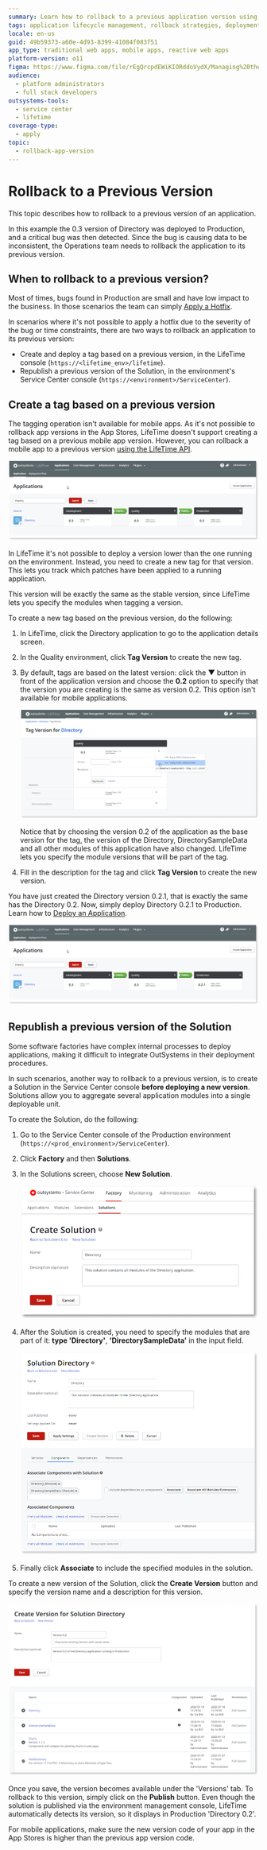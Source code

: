 ```yaml
---
summary: Learn how to rollback to a previous application version using OutSystems 11 (O11) through tagging or republishing solutions.
tags: application lifecycle management, rollback strategies, deployment, version control, outsystems platform
locale: en-us
guid: 49b59373-a60e-4d93-8399-41084f083f51
app_type: traditional web apps, mobile apps, reactive web apps
platform-version: o11
figma: https://www.figma.com/file/rEgQrcpdEWiKIORddoVydX/Managing%20the%20Applications%20Lifecycle?node-id=257:105
audience:
  - platform administrators
  - full stack developers
outsystems-tools:
  - service center
  - lifetime
coverage-type:
  - apply
topic:
  - rollback-app-version
---
```


# Rollback to a Previous Version

This topic describes how to rollback to a previous version of an application.

In this example the 0.3 version of Directory was deployed to Production, and a critical bug was then detected. Since the bug is causing data to be inconsistent, the Operations team needs to rollback the application to its previous version.

## When to rollback to a previous version?

Most of times, bugs found in Production are small and have low impact to the business. In those scenarios the team can simply [Apply a Hotfix](<apply-a-hotfix.md>).

In scenarios where it's not possible to apply a hotfix due to the severity of the bug or time constraints, there are two ways to rollback an application to its previous version:

* Create and deploy a tag based on a previous version, in the LifeTime console (`https://<lifetime_env>/lifetime`).
* Republish a previous version of the Solution, in the environment's Service Center console (`https://<environment>/ServiceCenter`).

## Create a tag based on a previous version

<div class="info" markdown="1">

The tagging operation isn't available for mobile apps. As it's not possible to rollback app versions in the App Stores, LifeTime doesn't support creating a tag based on a previous mobile app version. However, you can rollback a mobile app to a previous version [using the LifeTime API](../ref/apis/lifetime-deployment/examples/api-rollback-mobile-app.md).

</div>

![Screenshot showing the process of creating a new tag for a previous application version in LifeTime](images/rollback-to-a-previous-version-1.png "Creating a New Tag in LifeTime")

In LifeTime it's not possible to deploy a version lower than the one running on the environment. Instead, you need to create a new tag for that version. This lets you track which patches have been applied to a running application.

This version will be exactly the same as the stable version, since LifeTime lets you specify the modules when tagging a version.

To create a new tag based on the previous version, do the following:

1. In LifeTime, click the Directory application to go to the application details screen.

1. In the Quality environment, click **Tag Version** to create the new tag.

1. By default, tags are based on the latest version: click the ▼ button in front of the application version and choose the **0.2** option to specify that the version you are creating is the same as version 0.2. This option isn't available for mobile applications.

    ![Dropdown menu in LifeTime interface to select a previous application version for creating a new tag](images/rollback-to-a-previous-version-2.png "Selecting a Previous Application Version for Tagging")

    Notice that by choosing the version 0.2 of the application as the base version for the tag, the version of the Directory, DirectorySampleData and all other modules of this application have also changed. LifeTime lets you specify the module versions that will be part of the tag.

1. Fill in the description for the tag and click **Tag Version** to create the new version.

You have just created the Directory version 0.2.1, that is exactly the same has the Directory 0.2. Now, simply deploy Directory 0.2.1 to Production. Learn how to [Deploy an Application](<deploy-an-application.md>).

![Confirmation screen in LifeTime indicating the successful creation of a new tag version for rollback](images/rollback-to-a-previous-version-3.png "New Tag Version Created in LifeTime")

## Republish a previous version of the Solution

Some software factories have complex internal processes to deploy applications, making it difficult to integrate OutSystems in their deployment procedures.

In such scenarios, another way to rollback to a previous version, is to create a Solution in the Service Center console **before deploying a new version**. Solutions allow you to aggregate several application modules into a single deployable unit.

To create the Solution, do the following:

1. Go to the Service Center console of the Production environment (`https://<prod_environment>/ServiceCenter`).

1. Click **Factory** and then **Solutions**.

1. In the Solutions screen, choose **New Solution**.

    ![Service Center console interface showing the option to create a new solution for application modules](images/rollback-to-a-previous-version-4.png "Creating a New Solution in Service Center")

1. After the Solution is created, you need to specify the modules that are part of it: **type 'Directory'**, **'DirectorySampleData'** in the input field.

    ![Input field in Service Center for typing and associating application modules to a new solution](images/rollback-to-a-previous-version-5.png "Associating Modules to a New Solution")

1. Finally click **Associate** to include the specified modules in the solution.

To create a new version of the Solution, click the **Create Version** button and specify the version name and a description for this version.

![Service Center interface with the 'Create Version' button to specify a new version of a solution](images/rollback-to-a-previous-version-6.png "Creating a New Version of a Solution")

Once you save, the version becomes available under the 'Versions' tab. To rollback to this version, simply click on the **Publish** button. Even though the solution is published via the environment management console, LifeTime automatically detects its version, so it displays in Production 'Directory 0.2'.

<div class="info" markdown="1">

For mobile applications, make sure the new version code of your app in the App Stores is higher than the previous app version code.

</div>
